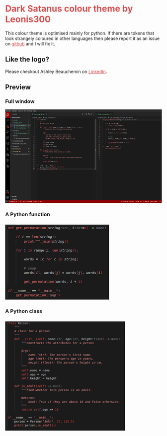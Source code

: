 <h1 style="color:#db5050">Dark Satanus colour theme by Leonis300</h1>
<p>This colour theme is optimised mainly for python. If there are tokens that look strangely coloured in other languages then please report it as an issue on <a href="https://github.com/Leonis300/Dark-Satanus" style="color:#db5050">github</a> and I will fix it.</p>
<h2>Like the logo?</h2>
<p>Please checkout Ashley Beauchemin on <a href="https://www.linkedin.com/in/ashley-beauchemin-9b7973204?utm_source=share&utm_campaign=share_via&utm_content=profile&utm_medium=ios_app" style="color:#db5050">LinkedIn</a>.</p>
<h2>Preview</h2>
<h3>Full window</h3>
<img src="examples/window_example.png", alt="Window example" height=300px>
<br>
<h3>A Python function<h3>
<img src="examples/function_example.png" height=240px>
<br>
<h3>A Python class<h3>
<img src="examples/class_example.png" height=350px>